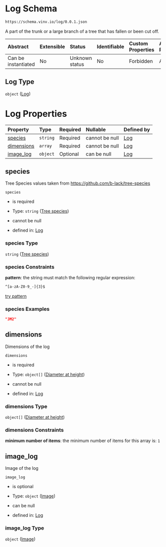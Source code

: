 # Log Schema

```txt
https://schema.vinv.io/log/0.0.1.json
```

A part of the trunk or a large branch of a tree that has fallen or been cut off.

| Abstract            | Extensible | Status         | Identifiable | Custom Properties | Additional Properties | Access Restrictions | Defined In                                                                                                            |
| :------------------ | :--------- | :------------- | :----------- | :---------------- | :-------------------- | :------------------ | :-------------------------------------------------------------------------------------------------------------------- |
| Can be instantiated | No         | Unknown status | No           | Forbidden         | Allowed               | none                | [dereferenced.doc.json](../../../../../vinv-schemas/vinv-tree/out/0.0.1/dereferenced.doc.json "open original schema") |

## Log Type

`object` ([Log](dereferenced.md))

# Log Properties

| Property                  | Type     | Required | Nullable       | Defined by                                                                                                  |
| :------------------------ | :------- | :------- | :------------- | :---------------------------------------------------------------------------------------------------------- |
| [species](#species)       | `string` | Required | cannot be null | [Log](dereferenced-properties-tree-species.md "https://schema.vinv.io/log/0.0.1.json#/properties/species")  |
| [dimensions](#dimensions) | `array`  | Required | cannot be null | [Log](dereferenced-properties-dimensions.md "https://schema.vinv.io/log/0.0.1.json#/properties/dimensions") |
| [image\_log](#image_log)  | `object` | Optional | can be null    | [Log](dereferenced-properties-image.md "https://schema.vinv.io/log/0.0.1.json#/properties/image_log")       |

## species

Tree Species values taken from <https://github.com/b-lack/tree-species>

`species`

*   is required

*   Type: `string` ([Tree species](dereferenced-properties-tree-species.md))

*   cannot be null

*   defined in: [Log](dereferenced-properties-tree-species.md "https://schema.vinv.io/log/0.0.1.json#/properties/species")

### species Type

`string` ([Tree species](dereferenced-properties-tree-species.md))

### species Constraints

**pattern**: the string must match the following regular expression:&#x20;

```txt
^[a-zA-Z0-9_-]{3}$
```

[try pattern](https://regexr.com/?expression=%5E%5Ba-zA-Z0-9_-%5D%7B3%7D%24 "try regular expression with regexr.com")

### species Examples

```json
"JM2"
```

## dimensions

Dimensions of the log

`dimensions`

*   is required

*   Type: `object[]` ([Diameter at height](dereferenced-properties-dimensions-diameter-at-height.md))

*   cannot be null

*   defined in: [Log](dereferenced-properties-dimensions.md "https://schema.vinv.io/log/0.0.1.json#/properties/dimensions")

### dimensions Type

`object[]` ([Diameter at height](dereferenced-properties-dimensions-diameter-at-height.md))

### dimensions Constraints

**minimum number of items**: the minimum number of items for this array is: `1`

## image\_log

Image of the log

`image_log`

*   is optional

*   Type: `object` ([Image](dereferenced-properties-image.md))

*   can be null

*   defined in: [Log](dereferenced-properties-image.md "https://schema.vinv.io/log/0.0.1.json#/properties/image_log")

### image\_log Type

`object` ([Image](dereferenced-properties-image.md))
